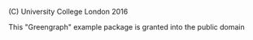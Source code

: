 
(C) University College London 2016

This "Greengraph" example package is granted into the public domain